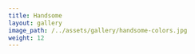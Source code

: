 ```yaml
---
title: Handsome
layout: gallery
image_path: /../assets/gallery/handsome-colors.jpg
weight: 12
---
```

